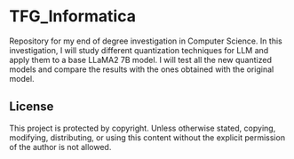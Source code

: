 # TFG_Informatica
Repository for my end of degree investigation in Computer Science. In this investigation, I will study different quantization techniques for LLM and apply them to a base LLaMA2 7B model. I will test all the new quantized models and compare the results with the ones obtained with the original model.

## License

This project is protected by copyright. Unless otherwise stated, copying, modifying, distributing, or using this content without the explicit permission of the author is not allowed.


